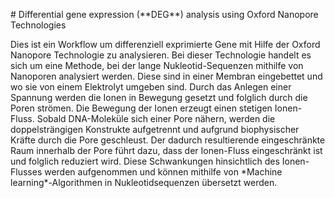 ﻿\# Differential gene expression (\*\*DEG\*\*) analysis using Oxford Nanopore Technologies

Dies ist ein Workflow um differenziell exprimierte Gene mit Hilfe der Oxford Nanopore Technologie zu analysieren. Bei dieser Technologie handelt es sich um eine Methode, bei der lange Nukleotid-Sequenzen mithilfe von Nanoporen analysiert werden. Diese sind in einer Membran eingebettet und wo sie von einem Elektrolyt umgeben sind. Durch das Anlegen einer Spannung werden die Ionen in Bewegung gesetzt und folglich durch die Poren strömen. Die Bewegung der Ionen erzeugt einen stetigen Ionen-Fluss. Sobald DNA-Moleküle sich einer Pore nähern, werden die doppelsträngigen Konstrukte aufgetrennt und aufgrund biophysischer Kräfte durch die Pore geschleust. Der dadurch resultierende eingeschränkte Raum innerhalb der Pore führt dazu, dass der Ionen-Fluss eingeschränkt ist und folglich reduziert wird. Diese Schwankungen hinsichtlich des Ionen-Flusses werden aufgenommen und können mithilfe von \*Machine learning\*-Algorithmen in Nukleotidsequenzen übersetzt werden.

